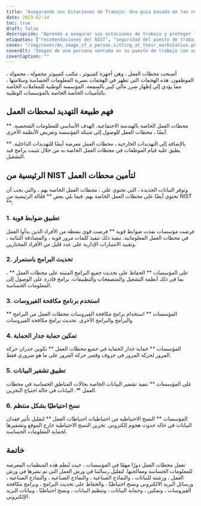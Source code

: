 ```yaml
---
title: "Asegurando sus Estaciones de Trabajo: Una guía basada en las recomendaciones del NIST"
date: 2023-02-14
toc: true
draft: false
descripción: "Aprenda a asegurar sus estaciones de trabajo y proteger la información sensible con esta completa guía basada en las recomendaciones del NIST para implementar controles de acceso fuertes, mantener el software actualizado, utilizar software antivirus, habilitar la protección de firewall, implementar el cifrado de datos y realizar copias de seguridad de los datos con regularidad."
etiquetas: ["recomendaciones del NIST", "seguridad del puesto de trabajo", "ciberseguridad", "cifrado de datos", "protección con cortafuegos", "software antivirus", "controles de acceso", "información sensible", "ciberataques", "copia de seguridad de datos"]
cover: "/img/cover/An_image_of_a_person_sitting_at_their_workstation.png"
coverAlt: "Imagen de una persona sentada en su puesto de trabajo con un candado de seguridad en primer plano, indicando la importancia de asegurar los puestos de trabajo."
coverCaption: ""
---
```



 أصبحت محطات العمل ، وهي أجهزة كمبيوتر ، مكتب كمبيوتر محمولة ، محمولة ، الموظفون. هذه الهجمات التي تظهر في الهجمات بسرية المعلومات الحساسة وسلامتها ، مما يؤدي إلى إظهار ضرر مالي كبير بالسمعة. المؤسسة الوطنية للمعاملات الخاصة بالتأمينات الخاصة الخاصة بالمؤسسات الوطنية.
 
 ## فهم طبيعة التهديد لمحطات العمل
 
 ** محطات العمل الخاصة بالهندسة الاجتماعية. الهدف الأساسي للمعلومات الشخصية. أيضًا ، محطات العمل للوصول إلى شبكة المؤسسة وتعريض الأنظمة الأخرى.
 
 بالإضافة إلى التهديدات الخارجية ، محطات العمل معرضة أيضًا للتهديدات الداخلية. ** يطبق عليه قيام الموظفات في محطات العمل الخاصة به من خلال تثبيت برامج قيد التشغيل.
 
 ## الرئيسية من NIST لتأمين محطات العمل
 
 وتوفر النباتات الجديدة ، التي تحتوي على ، محطات العمل الخاصة بهم ، والتي يجب أن تحتوي أيضًا على محطات العمل الخاصة بهم. فيما يلي بعض ** فعّالة الرئيسية من NIST **:
 
 ### 1. تطبيق ضوابط قوية
 
 فرضت مؤسسات نفذت ضوابط قوية ** فرضت قوى نشطة من الأفراد الذين بدأوا العمل في محطات العمل المعلوماتية. تنفيذ ذلك تنفيذ كلمات مرور قوية ، والمصادقة الثنائية ، وتقييد الامتيازات الإدارية على عدد قليل من الأفراد المختارين.
 
 ### 2. تحديث البرامج باستمرار
 
 على المؤسسات ** الحفاظ على تحديث جميع البرامج المثبتة على محطات العمل ** ، بما في ذلك أنظمة التشغيل والمتصفحات والتطبيقات. برامج قادرة على الوصول إلى المعلومات الحساسة.
 
 ### 3. استخدم برنامج مكافحة الفيروسات
 
 المؤسسات ** استخدام برامج مكافحة الفيروسات محطات العمل من البرامج ** والبرامج والبرامج الأخرى. تحديث برامج مكافحة الفيروسات
 
 ### 4. تمكين حماية جدار الحماية
 
 المؤسسات ** حماية جدار الحماية في جميع محطات العمل ** تكوين جدران حركة المرور لحركة المرور في حروف وقصر حركة المرور على ما هو ضروري فقط.
 
 ### 5. تطبيق تشفير البيانات
 
 على المؤسسات ** تنفيذ تشفير البيانات الخاصة بحالات المناطق الحساسة في محطات العمل **. البيانات في حالة احتياج التخزين.
 
 ### 6. نسخ احتياطيًا بشكل منتظم
 
 المؤسسات ** النسخ الاحتياطية من احتياطيات احتياطات العمل ** لتقليل تأثير فقدان البيانات في حالة حدوث هجوم إلكتروني. تخزين النسخ الاحتياطية خارج الموقع وتشفيرها لحماية المعلومات الحساسة.
 
 ## خاتمة
 
 تعمل محطات العمل دورًا مهمًا في المؤسسات ، حيث تُنظم هذه المنظمات المعرضة للمعلومات الحساسة ومعالجتها. لتقليل رسالتنا في ورش العمل التي تم نشرها في ورش العمل ، ورشته للنباتات ، والنماذج الصناعية ، والنماذج الصناعية ، والنماذج الصناعية ، ورسائل البريد الالكتروني ونسخ احتياطيًا ، والحفاظ على تحديث البرامج ، وبرامج مكافحة الفيروسات ، وتمكين ، وحماية البيانات ، وتنظيم البيانات ، ونسخ احتياطيًا ، وبيانات البريد الإلكتروني.
 

